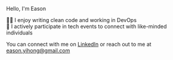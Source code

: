 Hello, I'm Eason

👨‍💻 I enjoy writing clean code and working in DevOps <br>
🌱 I actively participate in tech events to connect with like-minded individuals 

You can connect with me on [LinkedIn](https://www.linkedin.com/in/eason-lim/) or reach out to me at [eason.yihong@gmail.com](mailto:eason.yihong@gmail.com)
